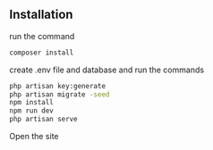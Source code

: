 ## Installation
run the command
```bash
composer install
```
create .env file and database 
and run the commands

```bash
php artisan key:generate
php artisan migrate -seed
npm install
npm run dev
php artisan serve
```
Open the site
